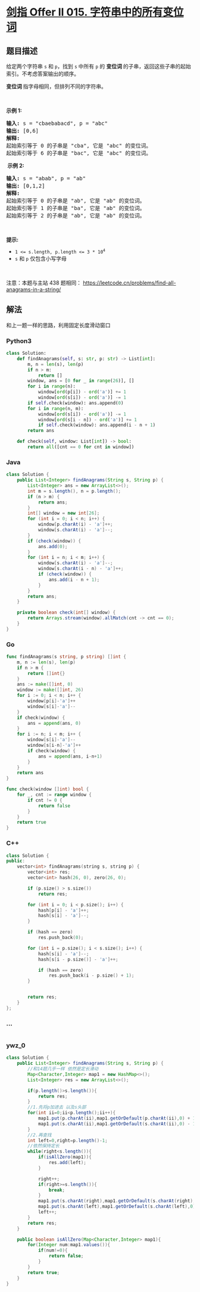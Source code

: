 # [剑指 Offer II 015. 字符串中的所有变位词](https://leetcode.cn/problems/VabMRr)

## 题目描述

<!-- 这里写题目描述 -->

<p>给定两个字符串&nbsp;<code>s</code>&nbsp;和<b>&nbsp;</b><code>p</code>，找到&nbsp;<code>s</code><strong>&nbsp;</strong>中所有 <code>p</code> 的&nbsp;<strong>变位词&nbsp;</strong>的子串，返回这些子串的起始索引。不考虑答案输出的顺序。</p>

<p><strong>变位词 </strong>指字母相同，但排列不同的字符串。</p>

<p>&nbsp;</p>

<p><strong>示例&nbsp;1:</strong></p>

<pre>
<strong>输入: </strong>s = &quot;cbaebabacd&quot;, p = &quot;abc&quot;
<strong>输出: </strong>[0,6]
<strong>解释:</strong>
起始索引等于 0 的子串是 &quot;cba&quot;, 它是 &quot;abc&quot; 的变位词。
起始索引等于 6 的子串是 &quot;bac&quot;, 它是 &quot;abc&quot; 的变位词。
</pre>

<p><strong>&nbsp;示例 2:</strong></p>

<pre>
<strong>输入: </strong>s = &quot;abab&quot;, p = &quot;ab&quot;
<strong>输出: </strong>[0,1,2]
<strong>解释:</strong>
起始索引等于 0 的子串是 &quot;ab&quot;, 它是 &quot;ab&quot; 的变位词。
起始索引等于 1 的子串是 &quot;ba&quot;, 它是 &quot;ab&quot; 的变位词。
起始索引等于 2 的子串是 &quot;ab&quot;, 它是 &quot;ab&quot; 的变位词。
</pre>

<p>&nbsp;</p>

<p><strong>提示:</strong></p>

<ul>
	<li><code>1 &lt;= s.length, p.length &lt;= 3 * 10<sup>4</sup></code></li>
	<li><code>s</code>&nbsp;和 <code>p</code> 仅包含小写字母</li>
</ul>

<p>&nbsp;</p>

<p>注意：本题与主站 438&nbsp;题相同：&nbsp;<a href="https://leetcode.cn/problems/find-all-anagrams-in-a-string/" style="background-color: rgb(255, 255, 255);">https://leetcode.cn/problems/find-all-anagrams-in-a-string/</a></p>

## 解法

<!-- 这里可写通用的实现逻辑 -->

和上一题一样的思路，利用固定长度滑动窗口

<!-- tabs:start -->

### **Python3**

<!-- 这里可写当前语言的特殊实现逻辑 -->

```python
class Solution:
    def findAnagrams(self, s: str, p: str) -> List[int]:
        m, n = len(s), len(p)
        if n > m:
            return []
        window, ans = [0 for _ in range(26)], []
        for i in range(n):
            window[ord(p[i]) - ord('a')] += 1
            window[ord(s[i]) - ord('a')] -= 1
        if self.check(window): ans.append(0)
        for i in range(n, m):
            window[ord(s[i]) - ord('a')] -= 1
            window[ord(s[i - n]) - ord('a')] += 1
            if self.check(window): ans.append(i - n + 1)
        return ans

    def check(self, window: List[int]) -> bool:
        return all([cnt == 0 for cnt in window])
```

### **Java**

<!-- 这里可写当前语言的特殊实现逻辑 -->

```java
class Solution {
    public List<Integer> findAnagrams(String s, String p) {
        List<Integer> ans = new ArrayList<>();
        int m = s.length(), n = p.length();
        if (n > m) {
            return ans;
        }
        int[] window = new int[26];
        for (int i = 0; i < n; i++) {
            window[p.charAt(i) - 'a']++;
            window[s.charAt(i) - 'a']--;
        }
        if (check(window)) {
            ans.add(0);
        }
        for (int i = n; i < m; i++) {
            window[s.charAt(i) - 'a']--;
            window[s.charAt(i - n) - 'a']++;
            if (check(window)) {
                ans.add(i - n + 1);
            }
        }
        return ans;
    }

    private boolean check(int[] window) {
        return Arrays.stream(window).allMatch(cnt -> cnt == 0);
    }
}
```

### **Go**

```go
func findAnagrams(s string, p string) []int {
	m, n := len(s), len(p)
	if n > m {
		return []int{}
	}
	ans := make([]int, 0)
	window := make([]int, 26)
	for i := 0; i < n; i++ {
		window[p[i]-'a']++
		window[s[i]-'a']--
	}
	if check(window) {
		ans = append(ans, 0)
	}
	for i := n; i < m; i++ {
		window[s[i]-'a']--
		window[s[i-n]-'a']++
		if check(window) {
			ans = append(ans, i-n+1)
		}
	}
	return ans
}

func check(window []int) bool {
	for _, cnt := range window {
		if cnt != 0 {
			return false
		}
	}
	return true
}
```

### **C++**

```cpp
class Solution {
public:
    vector<int> findAnagrams(string s, string p) {
        vector<int> res;
        vector<int> hash(26, 0), zero(26, 0);

        if (p.size() > s.size())
            return res;

        for (int i = 0; i < p.size(); i++) {
            hash[p[i] - 'a']++;
            hash[s[i] - 'a']--;
        }

        if (hash == zero)
            res.push_back(0);

        for (int i = p.size(); i < s.size(); i++) {
            hash[s[i] - 'a']--;
            hash[s[i - p.size()] - 'a']++;

            if (hash == zero)
                res.push_back(i - p.size() + 1);
        }


        return res;
    }
};
```

### **...**

```

```

### **ywz_0**

```java
class Solution {
    public List<Integer> findAnagrams(String s, String p) {
        //和14题几乎一样 依然是定长滑动
        Map<Character,Integer> map1 = new HashMap<>();
        List<Integer> res = new ArrayList<>();

        if(p.length()>s.length()){
            return res;
        }
        //1.先将p加进去 以及s头部
        for(int ii=0;ii<p.length();ii++){
            map1.put(p.charAt(ii),map1.getOrDefault(p.charAt(ii),0) + 1);
            map1.put(s.charAt(ii),map1.getOrDefault(s.charAt(ii),0) - 1);
        }
        //2.再查找
        int left=0,right=p.length()-1;
        //依然保持定长
        while(right<s.length()){
            if(isAllZero(map1)){
                res.add(left);
            }

            right++;
            if(right>=s.length()){
                break;
            }
            map1.put(s.charAt(right),map1.getOrDefault(s.charAt(right),0) - 1);
            map1.put(s.charAt(left),map1.getOrDefault(s.charAt(left),0) + 1);
            left++;
        }
        return res;
    }

    public boolean isAllZero(Map<Character,Integer> map1){
        for(Integer num:map1.values()){
            if(num!=0){
                return false;
            }
        }
        return true;
    }
}
```

<!-- tabs:end -->
